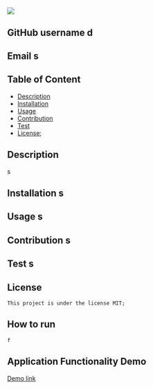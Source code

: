 
  # 
  ![](https://img.shields.io/badge/License-MIT-red)
  
  ## GitHub username  d
  
  ## Email  s
  
  ## Table of Content
  
  * [Description](#Description) 
  * [Installation](#Installation)
  * [Usage](#Usage) 
  * [Contribution](#Contribution)
  * [Test](#Test) 
 * [License](#license);
  
  
  ## Description 
  s
  
  ## Installation s
  
  ## Usage s
  
  ## Contribution s
  
  ## Test s
  
  ## License
    
    This project is under the license MIT;
  
  
  
  ## How to run
    f
  ## Application Functionality Demo
  [Demo link](f)
